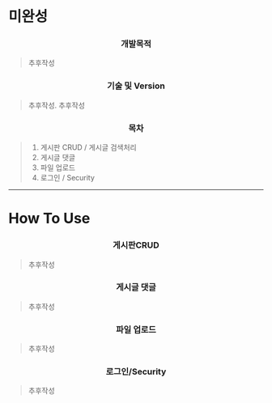 # 미완성

<h3 align="center"><strong>개발목적</strong></h3>

> 추후작성


<h3 align="center"><strong>기술 및 Version</strong></h3>

> 추후작성.
추후작성

<h3 align="center"><strong>목차</strong></h3>

> 1. 게시판 CRUD / 게시글 검색처리
> 2. 게시글 댓글
> 3. 파일 업로드
> 4. 로그인 / Security

***

# How To Use

<h3 align="center"><strong> 게시판CRUD </strong></h3>

> 추후작성

<h3 align="center"><strong> 게시글 댓글 </strong></h3>

> 추후작성

<h3 align="center"><strong> 파일 업로드 </strong></h3>

> 추후작성

<h3 align="center"><strong> 로그인/Security </strong></h3>

> 추후작성

